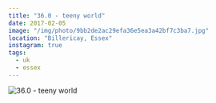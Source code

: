 ```yaml
---
title: "36.0 - teeny world"
date: 2017-02-05
image: "/img/photo/9bb2de2ac29efa36e5ea3a42bf7c3ba7.jpg"
location: "Billericay, Essex"
instagram: true
tags:
  - uk
  - essex
---
```


![36.0 - teeny world](/img/photo/9bb2de2ac29efa36e5ea3a42bf7c3ba7.jpg)
